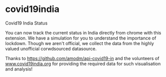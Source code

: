 # covid19india
Covid19 India Status

You can now track the current status in India directly from chrome with this extension. We have a simulation for you to understand the importance of lockdown. Though we aren't official, we collect the data from the highly valued unofficial corwdsourced datasource.

Thanks to https://github.com/amodm/api-covid19-in and the volunteers of www.covid19india.org for providing the required data for such visualisation and analysis!